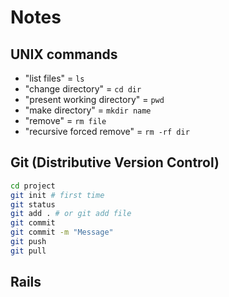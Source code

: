 #  Notes

## UNIX commands

* "list files" = `ls`
* "change directory" = `cd dir`
* "present working directory" = `pwd`
* "make directory" = `mkdir name`
* "remove" = `rm file`
* "recursive forced remove" = `rm -rf dir`

## Git (Distributive Version Control)
```bash
cd project
git init # first time
git status
git add . # or git add file
git commit
git commit -m "Message"
git push
git pull
```

## Rails
